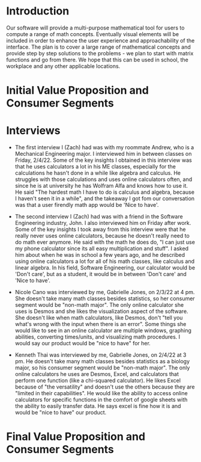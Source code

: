 # Introduction

Our software will provide a multi-purpose mathematical tool for users to compute a range of math concepts. Eventually visual elements will be included in order to enhance the user experience and approachability of the interface. The plan is to cover a large range of mathematical concepts and provide step by step solutions to the problems - we plan to start with matrix functions and go from there. We hope that this can be used in school, the workplace and any other applicable locations.

# Initial Value Proposition and Consumer Segments

# Interviews

- The first interview I (Zach) had was with my roommate Andrew, who is a Mechanical Engineering major. I interviewed him in between classes on Friday, 2/4/22. Some of the key insights I obtained in this interview was that he uses calculators a lot in his ME classes, especially for the calculations he hasn't done in a while like algebra and calculus. He struggles with those calculations and uses online calculators often, and since he is at university he has Wolfram Alfa and knows how to use it. He said "The hardest math I have to do is calculus and algebra, because I haven't seen it in a while", and the takeaway I got fom our conversation was that a user firendly math app would be 'Nice to have'.
- The second interview I (Zach) had was with a friend in the Software Engineering industry, John. I also interviewed him on Friday after work. Some of the key insights I took away from this interview were that he really never uses online calculators, because he doesn't really need to do math ever anymore. He said with the math he does do, "I can just use my phone calculator since its all easy multiplication and stuff". I asked him about when he was in school a few years ago, and he described using online calculators a lot for all of his math classes, like calculus and linear algebra. In his field, Software Engineering, our calculator would be 'Don't care', but as a student, it would be in between 'Don't care' and 'Nice to have'.

- Nicole Cano was interviewed by me, Gabrielle Jones, on 2/3/22 at 4 pm. She doesn't take many math classes besides statistics, so her consumer segment would be "non-math major". The only online calculator she uses is Desmos and she likes the visualization aspect of the software. She doesn't like when math calculators, like Desmos, don't "tell you what's wrong with the input when there is an error". Some things she would like to see in an online calculator are multiple windows, graphing abilities, converting times/units, and visualizing math procedures. I would say our product would be "nice to have" for her. 
- Kenneth Thai was interviewed by me, Gabrielle Jones, on 2/4/22 at 3 pm. He doesn't take many math classes besides statistics as a biology major, so his consumer segment would be "non-math major". The only online calculators he uses are Desmos, Excel, and calculators that perform one function (like a chi-squared calculator). He likes Excel because of "the versatility" and doesn't use the others because they are "limited in their capabilities". He would like the ability to access online calculators for specific functions in the comfort of google sheets with the ability to easily transfer data. He says excel is fine how it is and would be "nice to have" our product. 
# Final Value Proposition and Consumer Segments
